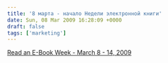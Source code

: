 ```yaml
---
title: '8 марта - начало Недели электронной книги'
date: Sun, 08 Mar 2009 16:28:09 +0000
draft: false
tags: ['marketing']
---
```


[Read an E-Book Week - March 8 - 14, 2009](http://www.ebookweek.com/)